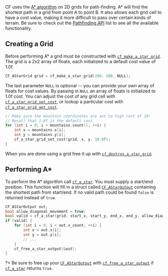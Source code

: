 [](../header.md ':include')

<br>

CF uses the [A\* algorithm](https://en.wikipedia.org/wiki/A*_search_algorithm) on 2D grids for path-finding. A\* will find the shortest path in a grid from point A to point B. It also allows each grid cell to have a cost value, making it more difficult to pass over certain kinds of terrain. Be sure to check out the [Pathfinding API](https://randygaul.github.io/cute_framework/#/api_reference?id=pathfinding) list to see all the available functionality.

## Creating a Grid

Before performing A\* a grid must be constructed with [`cf_make_a_star_grid`](https://randygaul.github.io/cute_framework/#/pathfinding/cf_make_a_star_grid). The grid is a 2x2 array of floats, each initialized to a default _cost value_ of 1.0f.

```cpp
CF_AStarGrid grid = cf_make_a_star_grid(200, 200, NULL);
```

The last parameter `NULL` is optional -- you can provide your own array of floats for cost values. By passing in `NULL` an array of floats is initialized to 1.0f cost. You can adjust the cost of any grid cell with [`cf_a_star_grid_set_cost`](https://randygaul.github.io/cute_framework/#/pathfinding/cf_a_star_grid_set_cost), or lookup a particular cost with [`cf_a_star_grid_get_cost`](https://randygaul.github.io/cute_framework/#/pathfinding/cf_a_star_grid_get_cost).

```cpp
// Make sure the mountain coordinates are set to high cost of 10!
// Recall that 1.0f is the default cost.
for (int i = 0; i < mountains.count(); ++i) {
	int x = mountains.x[i];
	int y = mountains.y[i];
	cf_a_star_grid_set_cost(grid, x, y, 10.0f);
}
```

When you are done using a grid free it up with [`cf_destroy_a_star_grid`](https://randygaul.github.io/cute_framework/#/pathfinding/cf_destroy_a_star_grid).

## Performing A*

To perform the A\* algorithm call [`cf_a_star`](https://randygaul.github.io/cute_framework/#/pathfinding/cf_a_star). You must supply a start/end position. This function will fill in a struct called [`CF_AStarOutput`](https://randygaul.github.io/cute_framework/#/pathfinding/cf_astaroutput) containing the shortest path from start/end. If no valid path could be found `false` is returned instead of `true`.

```cpp
CF_AStarOutput out;
bool allow_diagonal_movement = true;
bool valid = cf_a_star(grid, start_x, start_y, end_x, end_y, allow_diagonal_movement, out);
if (valid) {
	for (int i = 0; i < out.x_count; ++i) {
		int x = out.x[i];
		int y = out.y[i];
		// ...
	}
	cf_free_a_star_output(&out);
}
```

?> Be sure to free up your [`CF_AStarOutput`](https://randygaul.github.io/cute_framework/#/pathfinding/cf_astaroutput) with [`cf_free_a_star_output`](https://randygaul.github.io/cute_framework/#/pathfinding/cf_free_a_star_output) if [`cf_a_star`](https://randygaul.github.io/cute_framework/#/pathfinding/cf_a_star) returns `true`.
